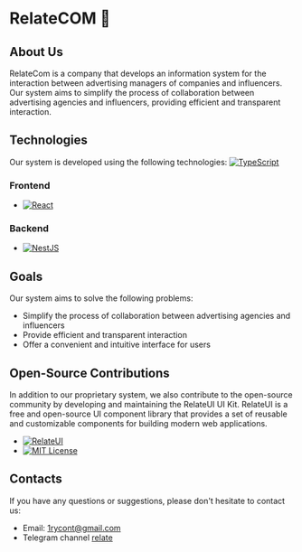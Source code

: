 # RelateCOM 👋

## About Us

RelateCom is a company that develops an information system for the interaction between advertising managers of companies and influencers. Our system aims to simplify the process of collaboration between advertising agencies and influencers, providing efficient and transparent interaction.

## Technologies

Our system is developed using the following technologies: [![TypeScript](https://img.shields.io/badge/TypeScript-007ACC?style=for-the-badge&logo=typescript&logoColor=white)](https://www.typescriptlang.org/)

### Frontend

* [![React](https://img.shields.io/badge/React-20232A?style=for-the-badge&logo=react&logoColor=61DAFB)](https://reactjs.org/)

### Backend

* [![NestJS](https://img.shields.io/badge/NestJS-EA2027?style=for-the-badge&logo=nestjs&logoColor=white)](https://nestjs.com/)

## Goals

Our system aims to solve the following problems:

* Simplify the process of collaboration between advertising agencies and influencers
* Provide efficient and transparent interaction
* Offer a convenient and intuitive interface for users

## Open-Source Contributions

In addition to our proprietary system, we also contribute to the open-source community by developing and maintaining the RelateUI UI Kit. RelateUI is a free and open-source UI component library that provides a set of reusable and customizable components for building modern web applications.

* [![RelateUI](https://img.shields.io/badge/RelateUI-FF69B4?style=for-the-badge&logo=relateui&logoColor=white)](https://github.com/relatecom/relateui)
* [![MIT License](https://img.shields.io/badge/License-MIT-yellow.svg)](https://opensource.org/licenses/MIT)

## Contacts

If you have any questions or suggestions, please don't hesitate to contact us:

* Email: [1rycont@gmail.com](mailto:1rycont@gmail.com)
* Telegram channel [relate](https://t.me/relatecom)
